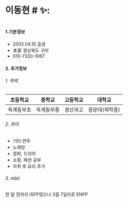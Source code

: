 <h1>
  이동현  # ✨:
<h1>

#### 1.기본정보
- 2002.04.10 출생
- 本家 경상북도 구미 
- 010-7330-1067

#### 2. 추가정보 
  ######  1. 학력
| 초등학교 | 중학교 |  고등학교  | 대학교 |
|---|---|---|---|
| 옥계동부초 | 옥계동부중 | 경산과고 | 광운대(재학중) |

  ######  2. 취미 
   - 기타 연주
   - 노래방 
   - 영화, 드라마
   - 쇼핑, 패션 공부
   - 자취 후 요리 추가

  ######  3. mbti 
   한 달 전까지 ISFP였으나 3월 7일자로 ENFP


